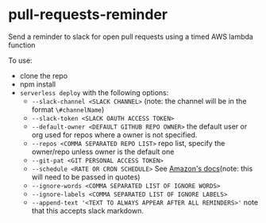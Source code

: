 # pull-requests-reminder
Send a reminder to slack for open pull requests using a timed AWS lambda function

To use:
* clone the repo
* npm install
* `serverless deploy` with the following options:
  * `--slack-channel <SLACK CHANNEL>` (note: the channel will be in the format `\#channelName`)
  * `--slack-token <SLACK OAUTH ACCESS TOKEN>`
  * `--default-owner <DEFAULT GITHUB REPO OWNER>` the default user or org used for repos where a owner is not specified.
  * `--repos <COMMA SEPARATED REPO LIST>` repo list, specify the owner/repo unless owner is the default one
  * `--git-pat <GIT PERSONAL ACCESS TOKEN>`
  * `--schedule <RATE OR CRON SCHEDULE>` See [Amazon's docs](https://docs.aws.amazon.com/AmazonCloudWatch/latest/events/ScheduledEvents.html)(note: this will need to be passed in quotes)
  * `--ignore-words <COMMA SEPARATED LIST OF IGNORE WORDS>` 
  * `--ignore-labels <COMMA SEPARATED LIST OF IGNORE LABELS>`
  * `--append-text '<TEXT TO ALWAYS APPEAR AFTER ALL REMINDERS>'` note that this accepts slack markdown.


